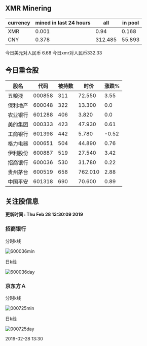 ## XMR Minering

|currency|mined in last 24 hours|all|in pool|
|---|---|---|---|
|XMR|0.001|0.94|0.168|
|CNY|0.378|312.485|55.893|

今日美元对人民币 6.68	今日xmr对人民币332.33


## 今日重仓股 

|股名|代码|被持数|时价|涨跌%|
|---|---|---|---|---|
|五粮液|000858|311|72.550|3.55|
|保利地产|600048|322|13.300|0.0|
|农业银行|601288|406|3.820|0.0|
|美的集团|000333|423|47.930|0.61|
|工商银行|601398|442|5.780|-0.52|
|格力电器|000651|504|44.890|0.76|
|伊利股份|600887|519|27.540|3.42|
|招商银行|600036|530|31.780|0.22|
|贵州茅台|600519|658|762.010|2.88|
|中国平安|601318|690|70.600|0.89|

## 关注股信息
**更新时间 : Thu Feb 28 13:30:09 2019**
### 招商银行 
分时k线

![600036min](http://image.sinajs.cn/newchart/min/n/sh600036.gif)

日k线

![600036day](http://image.sinajs.cn/newchart/daily/n/sh600036.gif)

### 京东方Ａ 
分时k线

![000725min](http://image.sinajs.cn/newchart/min/n/sz000725.gif)

日k线

![000725day](http://image.sinajs.cn/newchart/daily/n/sz000725.gif)

2019-02-28 13:30